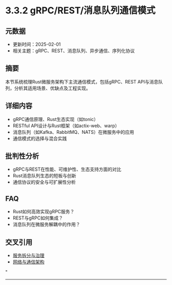 ﻿# 3.3.2 gRPC/REST/消息队列通信模式

## 元数据

- 更新时间：2025-02-01
- 相关主题：gRPC、REST、消息队列、异步通信、序列化协议

## 摘要

本节系统梳理Rust微服务架构下主流通信模式，包括gRPC、REST API与消息队列，分析其适用场景、优缺点及工程实现。

## 详细内容

- gRPC通信原理、Rust生态实现（如tonic）
- RESTful API设计与Rust框架（如actix-web、warp）
- 消息队列（如Kafka、RabbitMQ、NATS）在微服务中的应用
- 通信模式的选择与混合实践

## 批判性分析

- gRPC与REST在性能、可维护性、生态支持方面的对比
- Rust消息队列生态的短板与创新
- 通信协议的安全与可扩展性分析

## FAQ

- Rust如何高效实现gRPC服务？
- REST与gRPC如何集成？
- 消息队列在微服务解耦中的作用？

## 交叉引用

- [服务拆分与治理](./3.3.1_服务拆分与治理.md)
- [网络与通信架构](../06_network_communication.md)

"

---
